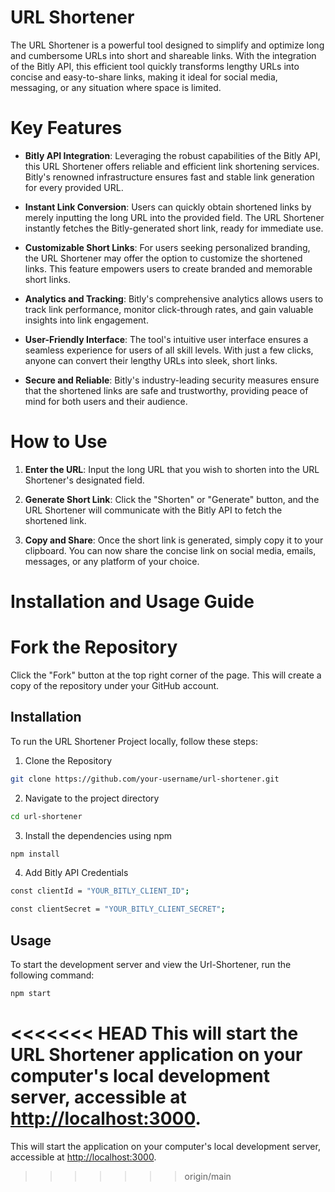 # URL Shortener

The URL Shortener is a powerful tool designed to simplify and optimize long and cumbersome URLs into short and shareable links. With the integration of the Bitly API, this efficient tool quickly transforms lengthy URLs into concise and easy-to-share links, making it ideal for social media, messaging, or any situation where space is limited.

# Key Features

* **Bitly API Integration**: Leveraging the robust capabilities of the Bitly API, this URL Shortener offers reliable and efficient link shortening services. Bitly's renowned infrastructure ensures fast and stable link generation for every provided URL.

* **Instant Link Conversion**: Users can quickly obtain shortened links by merely inputting the long URL into the provided field. The URL Shortener instantly fetches the Bitly-generated short link, ready for immediate use.

* **Customizable Short Links**: For users seeking personalized branding, the URL Shortener may offer the option to customize the shortened links. This feature empowers users to create branded and memorable short links.

* **Analytics and Tracking**: Bitly's comprehensive analytics allows users to track link performance, monitor click-through rates, and gain valuable insights into link engagement.

* **User-Friendly Interface**: The tool's intuitive user interface ensures a seamless experience for users of all skill levels. With just a few clicks, anyone can convert their lengthy URLs into sleek, short links.

* **Secure and Reliable**: Bitly's industry-leading security measures ensure that the shortened links are safe and trustworthy, providing peace of mind for both users and their audience.

# How to Use

1. **Enter the URL**: Input the long URL that you wish to shorten into the URL Shortener's designated field.

2. **Generate Short Link**: Click the "Shorten" or "Generate" button, and the URL Shortener will communicate with the Bitly API to fetch the shortened link.

3. **Copy and Share**: Once the short link is generated, simply copy it to your clipboard. You can now share the concise link on social media, emails, messages, or any platform of your choice.

# Installation and Usage Guide

# Fork the Repository

Click the "Fork" button at the top right corner of the page. This will create a copy of the repository under your GitHub account.

## Installation

To run the URL Shortener Project locally, follow these steps:

1. Clone the Repository

```bash
git clone https://github.com/your-username/url-shortener.git
```

2. Navigate to the project directory

```bash
cd url-shortener
```

3. Install the dependencies using npm

```bash
npm install
```

4. Add Bitly API Credentials
 ```bash
const clientId = "YOUR_BITLY_CLIENT_ID";

```

 ```bash
const clientSecret = "YOUR_BITLY_CLIENT_SECRET";

```

## Usage

To start the development server and view the Url-Shortener, run the following command:

```bash
npm start
```

<<<<<<< HEAD
This will start the URL Shortener application on your computer's local development server, accessible at [http://localhost:3000](http://localhost:3000).
=======
This will start the application on your computer's local development server, accessible at [http://localhost:3000](http://localhost:3000).
>>>>>>> origin/main
